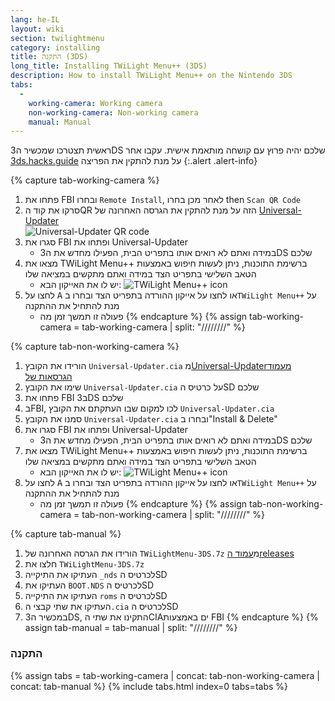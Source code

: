 ```yaml
---
lang: he-IL
layout: wiki
section: twilightmenu
category: installing
title: התקנה (3DS)
long_title: Installing TWiLight Menu++ (3DS)
description: How to install TWiLight Menu++ on the Nintendo 3DS
tabs:
  - 
    working-camera: Working camera
    non-working-camera: Non-working camera
    manual: Manual
---
```


ראשית תצטרכו שמכשיר ה3DS שלכם יהיה פרוץ עם קושחה מותאמת אישית. עקבו אחר [3ds.hacks.guide](https://3ds.hacks.guide) על מנת להתקין את הפריצה
{:.alert .alert-info}

{% capture tab-working-camera %}
1. פתחו את FBI ובחרו `Remote Install`, לאחר מכן בחרו then `Scan QR Code`
1. סרקו את קוד הQR הזה על מנת להתקין את הגרסה האחרונה של [Universal-Updater](https://github.com/Universal-Team/Universal-Updater)<br> ![Universal-Updater QR code](https://db.universal-team.net/assets/images/qr/universal-updater.cia.png)
1. סגרו את FBI ופתחו את Universal-Updater
   - במידה ואתם לא רואים אותו בתפריט הבית, הפעילו מחדש את ה3DS שלכם
1. מצאו את TWiLight Menu++ ברשימת התוכנות, ניתן לעשות חיפוש באמצעות הטאב השלישי בתפריט הצד במידה ואתם מתקשים במציאה שלו
   - יש לו את האייקון הבא: ![TWiLight Menu++ icon](https://raw.githubusercontent.com/DS-Homebrew/TWiLightMenu/master/booter/icon.bmp)
1. לחצו על <kbd class="face">A</kbd> או לחצו על אייקון ההורדה בתפריט הצד ובחרו ב`TWiLight Menu++` על מנת להתחיל את ההתקנה
   - פעולה זו תמשך זמן מה
{% endcapture %}
{% assign tab-working-camera = tab-working-camera | split: "////////" %}

{% capture tab-non-working-camera %}
1. הורידו את הקובץ `Universal-Updater.cia` מ[Universal-Updaterמעמוד הגרסאות של](https://github.com/Universal-Team/Universal-Updater/releases)
1. שימו את הקובץ `Universal-Updater.cia` על כרטיס הSD שלכם
1. פתחו את FBI ב3DS שלכם
1. בFBI, לכו למקום שבו העתקתם את הקובץ `Universal-Updater.cia`
1. סמנו את הקובץ `Universal-Updater.cia` ובחרו ב"Install & Delete"
1. סגרו את FBI ופתחו את Universal-Updater
   - במידה ואתם לא רואים אותו בתפריט הבית, הפעילו מחדש את ה3DS שלכם
1. מצאו את TWiLight Menu++ ברשימת התוכנות, ניתן לעשות חיפוש באמצעות הטאב השלישי בתפריט הצד במידה ואתם מתקשים במציאה שלו
   - יש לו את האייקון הבא: ![TWiLight Menu++ icon](https://raw.githubusercontent.com/DS-Homebrew/TWiLightMenu/master/booter/icon.bmp)
1. לחצו על <kbd class="face">A</kbd> או לחצו על אייקון ההורדה בתפריט הצד ובחרו ב`TWiLight Menu++` על מנת להתחיל את ההתקנה
   - פעולה זו תמשך זמן מה
{% endcapture %}
{% assign tab-non-working-camera = tab-non-working-camera | split: "////////" %}

{% capture tab-manual %}
1. הורידו את הגרסה האחרונה של `TWiLightMenu-3DS.7z` מ[עמוד הreleases](https://github.com/DS-Homebrew/TWiLightMenu/releases)
1. חלצו את `TWiLightMenu-3DS.7z`
1. העתיקו את התיקייה `_nds` לכרטיס הSD
1. העתיקו את `BOOT.NDS` לכרטיס הSD
1. העתיקו את התיקייה `roms` לכרטיס הSD
1. העתיקו את שתי קבצי ה`.cia` לכרטיס הSD
1. במכשיר ה3DS, התקינו את שתי הCIAים באמצעות FBI
{% endcapture %}
{% assign tab-manual = tab-manual | split: "////////" %}

### התקנה

{% assign tabs = tab-working-camera | concat: tab-non-working-camera | concat: tab-manual %}
{% include tabs.html index=0 tabs=tabs %}
